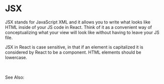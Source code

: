 # JSX
JSX stands for JavaScript XML and it allows you to write what looks like HTML inside of your JS code in React. Think of it as a convenient way of conceptualizing what your view will look like without having to leave your JS file.  
  
JSX in React is case sensitive, in that if an element is capitalized it is considered by React to be a component. HTML elements should be lowercase.



<BR><BR>See Also:  
